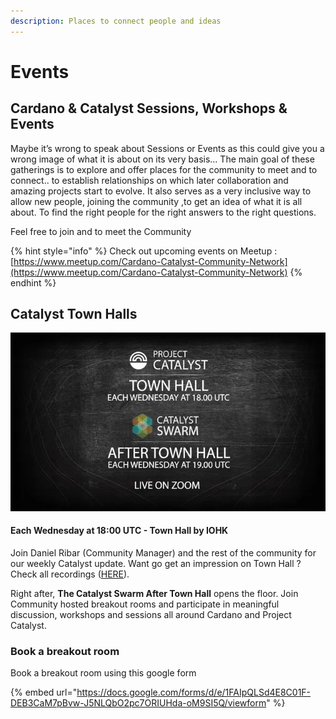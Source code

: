 ```yaml
---
description: Places to connect people and ideas
---
```


# Events

## Cardano & Catalyst Sessions, Workshops & Events

Maybe it’s wrong to speak about Sessions or Events as this could give you a wrong image of what it is about on its very basis… The main goal of these gatherings is to explore and offer places for the community to meet and to connect.. to establish relationships on which later collaboration and amazing projects start to evolve. It also serves as a very inclusive way to allow new people, joining the community ,to get an idea of what it is all about. To find the right people for the right answers to the right questions.

Feel free to join and to meet the Community

{% hint style="info" %}
Check out upcoming events on Meetup :  [https://www.meetup.com/Cardano-Catalyst-Community-Network](https://www.meetup.com/Cardano-Catalyst-Community-Network)
{% endhint %}

## Catalyst Town Halls

![](<.gitbook/assets/2022-01-04 (2).png>)

#### Each Wednesday at 18:00 UTC - Town Hall by IOHK

Join Daniel Ribar (Community Manager) and the rest of the community for our weekly Catalyst update. Want go get an impression on Town Hall ? Check all recordings ([HERE](https://www.youtube.com/playlist?list=PLnPTB0CuBOByRhpTUdALq4J89m\_h7QqLk)).

Right after, **The Catalyst Swarm After Town Hall** opens the floor. Join Community hosted breakout rooms and participate in meaningful discussion, workshops and sessions all around Cardano and Project Catalyst.

### Book a breakout room

Book a breakout room using this google form&#x20;

{% embed url="https://docs.google.com/forms/d/e/1FAIpQLSd4E8C01F-DEB3CaM7pBvw-J5NLQbO2pc7ORIUHda-oM9SI5Q/viewform" %}
